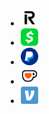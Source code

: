 <script src="/assets/js/collapsible.js"></script>
<section>
	<div class="holder center" style="width:fit-content; margin-right:auto; margin-left:auto; padding:0;">
		<nav>
			<ul>
				<li><a href="https://revolut.me/revlunar" target="_blank"><img src="/assets/img/app/revolut.png" alt="Revolut icon" style="width:2em; height:2em;"></a></li>
				<li><a href="https://cash.app/$revlunar" target="_blank"><img src="/assets/img/app/cashapp.png" alt="Cashapp icon" style="width:2em; height:2em;"></a></li>
				<li><a href="https://www.paypal.me/lunartiger" target="_blank"><img src="/assets/img/app/paypal.png" alt="PayPal icon" style="width:2em; height:2em;"></a></li>
				<li><a href="https://ko-fi.com/rev_lunar" target="_blank"><img src="/assets/img/app/kofi.png" alt="KoFi icon" style="width:2em; height:2em;"></a></li>
				<li><a href="https://account.venmo.com/u/rev_lunar" target="_blank"><img src="/assets/img/app/venmo.png" alt="Venmo icon" style="width:2em; height:2em;"></a></li>
			</ul>
		</nav>
	</div>
	<div class="encase"></div>
</section>
<script>(()=>{const a = document.getElementById('navpay'); if(!!a){a.style.backgroundColor = "#077"};})();</script>